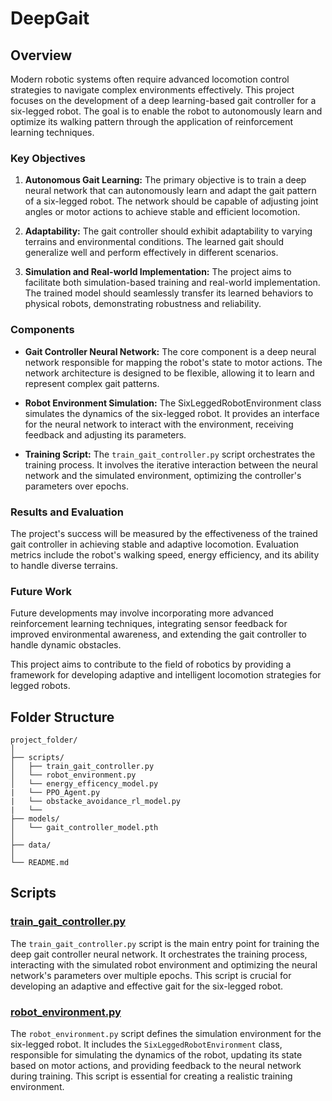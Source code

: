 # DeepGait

## Overview

Modern robotic systems often require advanced locomotion control strategies to navigate complex environments effectively. This project focuses on the development of a deep learning-based gait controller for a six-legged robot. The goal is to enable the robot to autonomously learn and optimize its walking pattern through the application of reinforcement learning techniques.

### Key Objectives

1. **Autonomous Gait Learning:** The primary objective is to train a deep neural network that can autonomously learn and adapt the gait pattern of a six-legged robot. The network should be capable of adjusting joint angles or motor actions to achieve stable and efficient locomotion.

2. **Adaptability:** The gait controller should exhibit adaptability to varying terrains and environmental conditions. The learned gait should generalize well and perform effectively in different scenarios.

3. **Simulation and Real-world Implementation:** The project aims to facilitate both simulation-based training and real-world implementation. The trained model should seamlessly transfer its learned behaviors to physical robots, demonstrating robustness and reliability.

### Components

- **Gait Controller Neural Network:** The core component is a deep neural network responsible for mapping the robot's state to motor actions. The network architecture is designed to be flexible, allowing it to learn and represent complex gait patterns.

- **Robot Environment Simulation:** The SixLeggedRobotEnvironment class simulates the dynamics of the six-legged robot. It provides an interface for the neural network to interact with the environment, receiving feedback and adjusting its parameters.

- **Training Script:** The `train_gait_controller.py` script orchestrates the training process. It involves the iterative interaction between the neural network and the simulated environment, optimizing the controller's parameters over epochs.

### Results and Evaluation

The project's success will be measured by the effectiveness of the trained gait controller in achieving stable and adaptive locomotion. Evaluation metrics include the robot's walking speed, energy efficiency, and its ability to handle diverse terrains.

### Future Work

Future developments may involve incorporating more advanced reinforcement learning techniques, integrating sensor feedback for improved environmental awareness, and extending the gait controller to handle dynamic obstacles.

This project aims to contribute to the field of robotics by providing a framework for developing adaptive and intelligent locomotion strategies for legged robots.


## Folder Structure

```plaintext
project_folder/
│
├── scripts/
│   ├── train_gait_controller.py
│   └── robot_environment.py
│   └── energy_efficency_model.py
|   └── PPO_Agent.py
|   └── obstacke_avoidance_rl_model.py
|   └── 
├── models/
│   └── gait_controller_model.pth
│
├── data/
│
└── README.md
```

## Scripts

### [train_gait_controller.py](scripts/train_gait_controller.py)

The `train_gait_controller.py` script is the main entry point for training the deep gait controller neural network. It orchestrates the training process, interacting with the simulated robot environment and optimizing the neural network's parameters over multiple epochs. This script is crucial for developing an adaptive and effective gait for the six-legged robot.

### [robot_environment.py](scripts/robot_environment.py)

The `robot_environment.py` script defines the simulation environment for the six-legged robot. It includes the `SixLeggedRobotEnvironment` class, responsible for simulating the dynamics of the robot, updating its state based on motor actions, and providing feedback to the neural network during training. This script is essential for creating a realistic training environment.
